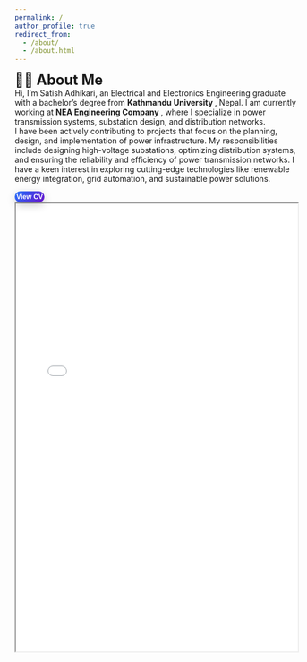 ```yaml
---
permalink: /
author_profile: true
redirect_from: 
  - /about/
  - /about.html
---
```


<span style="font-size: 25px; font-weight: bold; "> 👨‍🎓 About Me  </span> <br>
Hi, I’m Satish Adhikari, an Electrical and Electronics Engineering graduate with a bachelor’s degree from  <a href="https://elec.ku.edu.np//" style="text-decoration:none; font-weight: bold;"> Kathmandu University </a>, Nepal. I am currently working at <a href="https://www.neaec.com.np/en/home" style="text-decoration:none; font-weight: bold;"> NEA Engineering Company </a>, where I specialize in power transmission systems, substation design, and distribution networks.<br>
I have been actively contributing to projects that focus on the planning, design, and implementation of power infrastructure. My responsibilities include designing high-voltage substations, optimizing distribution systems, and ensuring the reliability and efficiency of power transmission networks. I have a keen interest in exploring cutting-edge technologies like renewable energy integration, grid automation, and sustainable power solutions.<br>

<a href="../files/CV - Satish Adhikari.pdf" target="_blank">
  <button style="
    display: inline-block;
    padding: 3px 3px;
    color: #fff;
    font-size: 12px;
    font-weight: bold;
    background: linear-gradient(135deg, #2575fc, #6a11cb); /* Blue gradient */
    border: none;
    border-radius: 50px;
    cursor: pointer;
    transition: all 0.4s ease; /* Smooth transition */
    box-shadow: 0 5px 15px rgba(0, 0, 0, 0.2);
    position: relative;
    overflow: hidden;
  " 
  onmouseover="this.style.background='linear-gradient(135deg, #00c851, #33b5e5)'; this.style.transform='translateY(-5px)'; this.style.boxShadow='0 10px 20px rgba(0, 0, 0, 0.3)';" 
  onmouseout="this.style.background='linear-gradient(135deg, #2575fc, #6a11cb)'; this.style.transform='translateY(0)'; this.style.boxShadow='0 5px 15px rgba(0, 0, 0, 0.2)';">
    <span style="position: relative; z-index: 1;">View CV</span>
  </button>
</a>
<!-- 📜 Inline CV Preview -->
<iframe src="{{ '/files/CV - Satish Adhikari.pdf' | relative_url }}" width="100%" height="800px">
  <p>Your browser does not support iframes. Click <a href="{{ '/assets/files/Zahidul_CV.pdf' | relative_url }}">here</a> to view the CV.</p>
</iframe>




